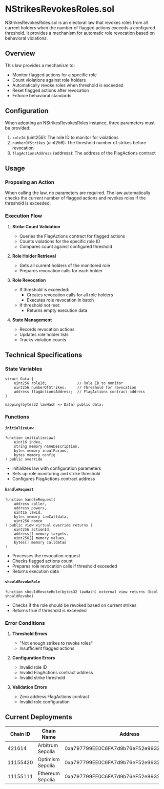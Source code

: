 # NStrikesRevokesRoles.sol

NStrikesRevokesRoles.sol is an electoral law that revokes roles from all current holders when the number of flagged actions exceeds a configured threshold. It provides a mechanism for automatic role revocation based on behavioral violations.

## Overview

This law provides a mechanism to:
- Monitor flagged actions for a specific role
- Count violations against role holders
- Automatically revoke roles when threshold is exceeded
- Reset flagged actions after revocation
- Enforce behavioral standards

## Configuration

When adopting an NStrikesRevokesRoles instance, three parameters must be provided:

1. `roleId` (uint256): The role ID to monitor for violations
2. `numberOfStrikes` (uint256): The threshold number of strikes before revocation
3. `flagActionsAddress` (address): The address of the FlagActions contract

## Usage

### Proposing an Action

When calling the law, no parameters are required. The law automatically checks the current number of flagged actions and revokes roles if the threshold is exceeded.

### Execution Flow

1. **Strike Count Validation**
   - Queries the FlagActions contract for flagged actions
   - Counts violations for the specific role ID
   - Compares count against configured threshold

2. **Role Holder Retrieval**
   - Gets all current holders of the monitored role
   - Prepares revocation calls for each holder

3. **Role Revocation**
   - If threshold is exceeded:
     - Creates revocation calls for all role holders
     - Executes role revocation in batch
   - If threshold not met:
     - Returns empty execution data

4. **State Management**
   - Records revocation actions
   - Updates role holder lists
   - Tracks violation counts

## Technical Specifications

### State Variables

```solidity
struct Data {
    uint256 roleId;              // Role ID to monitor
    uint256 numberOfStrikes;     // Threshold for revocation
    address flagActionsAddress;  // FlagActions contract address
}

mapping(bytes32 lawHash => Data) public data;
```

### Functions

#### `initializeLaw`
```solidity
function initializeLaw(
    uint16 index,
    string memory nameDescription,
    bytes memory inputParams,
    bytes memory config
) public override
```
- Initializes law with configuration parameters
- Sets up role monitoring and strike threshold
- Configures FlagActions contract address

#### `handleRequest`
```solidity
function handleRequest(
    address caller,
    address powers,
    uint16 lawId,
    bytes memory lawCalldata,
    uint256 nonce
) public view virtual override returns (
    uint256 actionId,
    address[] memory targets,
    uint256[] memory values,
    bytes[] memory calldatas
)
```
- Processes the revocation request
- Checks flagged actions count
- Prepares role revocation calls if threshold exceeded
- Returns execution data

#### `shouldRevokeRole`
```solidity
function shouldRevokeRole(bytes32 lawHash) external view returns (bool shouldRevoke)
```
- Checks if the role should be revoked based on current strikes
- Returns true if threshold is exceeded

### Error Conditions

1. **Threshold Errors**
   - "Not enough strikes to revoke roles"
   - Insufficient flagged actions

2. **Configuration Errors**
   - Invalid role ID
   - Invalid FlagActions contract address
   - Invalid strike threshold

3. **Validation Errors**
   - Zero address FlagActions contract
   - Invalid role configuration

## Current Deployments

| Chain ID  | Chain Name         | Address                                      |
|-----------|-------------------|----------------------------------------------|
| 421614    | Arbitrum Sepolia  | 0xa797799EE0C6FA7d9b76eF52e993288a04982267  |
| 11155420  | Optimism Sepolia  | 0xa797799EE0C6FA7d9b76eF52e993288a04982267  |
| 11155111  | Ethereum Sepolia  | 0xa797799EE0C6FA7d9b76eF52e993288a04982267  | 



